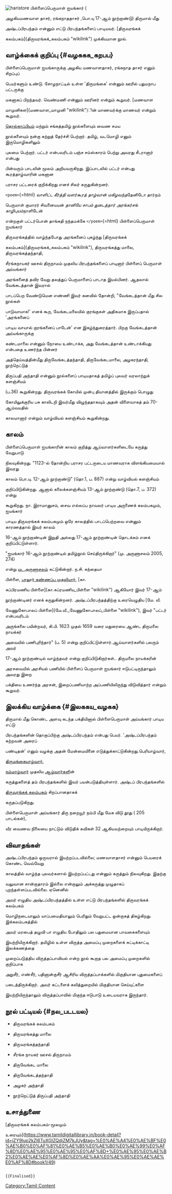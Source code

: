 ![haristore](Ashta_prabhandam1.jpg "haristore") பிள்ளைப்பெருமாள் ஐயங்கார் (
அழகியமணவாள தாசர், ரங்கநாததாசர் ,பொ.யு 17-ஆம் நூற்றாண்டு) திருமால் மீது
அஷ்டப்பிரபந்தம் என்னும் எட்டு பிரபந்தங்களைப் பாடியவர். [திருவரங்கக்
கலம்பகம்](திருவரங்கக்_கலம்பகம் "wikilink") முக்கியமான நூல்.

## வாழ்க்கைக் குறிப்பு {#வழககக_கறபப}

பிள்ளைப்பெருமாள் ஐயங்காருக்கு அழகிய மணவாளதாசர், ரங்கநாத தாசர் எனும் சிறப்புப்
பெயர்களும் உண்டு. சோழநாட்டில் உள்ள 'திருமங்கை' என்னும் ஊரில் பதுமநாப பட்டருக்கு
மகனாகப் பிறந்தவர். வெண்மணி என்னும் ஊரினர் என்றும் கூறுவர். [மணவாள
மாமுனிகள](மணவாள_மாமுனி "wikilink")ின் மாணவர்க்கு மாணவர் என்றும் கூறுவர்.
[தொல்காப்பியம்](தொல்காப்பியம் "wikilink") மற்றும் சங்கத்தமிழ் நூல்களையும் வைண சமய
நூல்களையும் நன்கு கற்றுத் தேர்ச்சி பெற்றார். தமிழ், வடமொழி எனும் இருமொழிகளிலும்
புலமை பெற்றார். பட்டர் என்பவரிடம் பஞ்ச சம்ஸ்காரம் பெற்று அவரது சீடரானார் என்பது
பின்வரும் பாடலின் மூலம் அறியவருகிறது. இப்பாடலில் பட்டர் என்பது கூரத்தாழ்வாரின் மகனான
பராசர பட்டரைக் குறிக்கிறது எனச் சிலர் கருதுகின்றனர்.

`<poem>`{=html} *வாளிட்ட கீர்த்தி வளர்கூரத் தாழ்வான் மகிழவந்த*தேனிடோ தார்நம்
பெருமாள் குமாரர் சிவனையயன் *தானியே சாபம் துடைத்தார் அரங்கர்சங் காழிபுயம்*நாளிடேன்
என்றகுள் பட்டர்பொன் தாங்கதி நந்தமக்கே `</poem>`{=html} பிள்ளைப்பெருமாள் ஐயங்கார்
திருவரங்கத்தில் வாழ்ந்தபோது அரங்கனைப் புகழ்ந்து [திருவரங்கக்
கலம்பகம்](திருவரங்கக்_கலம்பகம் "wikilink"), திருவரங்கத்து மாலை, திருவரங்கத்தந்தாதி,
சீரங்கநாயகர் ஊசல் திருநாமம் முதலிய பிரபந்தங்களைப் பாடினார் பிள்ளைப் பெருமாள் அய்யங்கார்
அரங்கனைத் தவிர வேறு தலத்துப் பெருமாளைப் பாடாத இயல்பினர். ஆதலால் வேங்கடத்தான் இவரால்
பாடப்பெற வேண்டுமென எண்ணி இவர் கனவில் தோன்றி, "வேங்கடத்தான் மீது சில நூல்கள்
பாடுவாயாக!' எனக் கூற, வேங்கடமலையில் குரங்குகள் அதிகமாக இருப்பதால் 'அரங்கனைப்
பாடிய வாயால் குரங்கனைப் பாடேன்' என இகழ்ந்துரைத்தார். பிறகு வேங்கடத்தான் அய்யங்காருக்கு
கண்டமாலை என்னும் நோயை உண்டாக்க, அது வேங்கடத்தான் உண்டாக்கியது என்பதை உணர்ந்த பின்னர்
அத்தெய்வத்தின்மீது திருவேங்கடத்தந்தாதி, திருவேங்கடமாலை, அழகரந்தாதி, நூற்றெட்டுத்
திருப்பதி அந்தாதி என்னும் நூல்களைப் பாடியதாகத் தமிழ்ப் புலவர் வரலாற்றுக் களஞ்சியம்
(ப.36) கூறுகின்றது. திருவரங்கக் கோயில் முன்பு தியானத்தில் இருக்கும் பொழுது
கோயிலுக்குரிய பசு காலிடறி இவர்மீது விழுந்ததாகவும் அதன் விளைவாகத் தம் 70-ஆம்வயதில்
காலமானார் என்றும் வாழ்வியல் களஞ்சியம் கூறுகின்றது.

## காலம்

பிள்ளைப்பெருமாள் ஐயங்காரின் காலம் குறித்து ஆய்வாளர்களிடையே கருத்து வேறுபாடு
நிலவுகின்றது. "1123-ல் தோன்றிய பராசர பட்டருடைய மாணவராக விளங்கியமையால் இவரது
காலம் பொ.யு. 12-ஆம் நூற்றாண்டு" (தொ.1, ப. 887) என்று வாழ்வியல் களஞ்சியம்
குறிப்பிடுகின்றது. ஆனால் கலைக்களஞ்சியம் 13-ஆம் நூற்றாண்டு (தொ.7, ப. 372) என்று
கூறுகிறது. நா. இராமானுசம், சைவ எல்லப்ப நாவலர் பாடிய அருணைக் கலம்பகமும், ஐயங்கார்
பாடிய திருவரங்கக் கலம்பகமும் ஒரே காலத்தில் பாடப்பெற்றவை என்னும் காரணத்தால் இவர் காலம்
16-ஆம் நூற்றாண்டின் இறுதி அல்லது 17-ஆம் நூற்றாண்டின் தொடக்கம் எனக் குறிப்பிட்டுள்ளார்.
"ஐயங்கார் 16-ஆம் நூற்றாண்டில் தமிழ்நூல் செய்திருக்கிறார்" (மு. அருணாசலம் 2005, 274)
என்று [மு. அருணாசலம்](மு._அருணாசலம் "wikilink") சுட்டுகின்றார். ந.சி. கந்தையா
பிள்ளை, [பாலூர் கண்ணப்ப முதலியார்](பாலூர்_கண்ணப்ப_முதலியார் "wikilink"), [கா.
சுப்பிரமணிய பிள்ளை](கா.சுப்ரமணிய_பிள்ளை "wikilink") ஆகியோர் இவர் 17-ஆம்
நூற்றாண்டினர் எனக் கருதுகின்றனர். அஷ்டப்பிரபந்தத்திற்கு உரையெழுதிய [மே. வீ.
வேணுகோபாலப் பிள்ளை](மே.வீ._வேணுகோபாலப்_பிள்ளை "wikilink"), இவர் "பட்டர் என்பவரிடம்
அருங்கலை பயின்றவர், கி.பி. 1623 முதல் 1659 வரை மதுரையை ஆண்ட திருமலை நாயக்கர்
அவையில் பணிபுரிந்தார்" (ப. 5) என்று குறிப்பிட்டுள்ளார்.ஆய்வாளர்களில் பலரும் அவர்
17-ஆம் நூற்றாண்டில் வாழ்ந்தவர் என்று குறிப்பிடுகிறார்கள்.. திருமலை நாயக்கரின்
அரசவையில் அரசியல் பணியில் பிள்ளைப் பெருமாள் ஐயங்கார் ஈடுபட்டிருந்தாலும் அவரது இறை
பக்தியை உணர்ந்த அரசன், இறைப்பணியாற்ற அப்பணியிலிருந்து விடுவித்தார் என்றும் கூறுவர்.

## இலக்கிய வாழ்க்கை {#இலககய_வழகக}

திருமால் மீது கொண்ட அளவு கடந்த பக்தியினால் பிள்ளைபெருமாள் அய்யங்கார் பாடிய எட்டு
பிரபந்தங்களின் தொகுப்பிற்கு அஷ்டப்பிரபந்தம் என்பது பெயர். 'அஷ்டப்பிரபந்தம் கற்றவன் அரைப்
பண்டிதன்' எனும் வழக்கு அதன் மேன்மையினை எடுத்துக்காட்டுகின்றது.பெரியாழ்வார்,
[திருமங்கையாழ்வார்](திருமங்கையாழ்வார் "wikilink"),
[நம்மாழ்வார்](நம்மாழ்வார் "wikilink") முதலிய [ஆழ்வார்கள](ஆழ்வார்கள் "wikilink")ின்
கருத்துகளைத் தம் பிரபந்தங்களில் இவர் பயன்படுத்தியுள்ளார். அஷ்டப் பிரபந்தங்களில்
[திருவரங்கக் கலம்பகம்](திருவரங்கக்_கலம்பகம் "wikilink") சிறப்பானதாகக்
கருதப்படுகிறது.

பிள்ளைபெருமாள் அய்யங்கார் திரு நறையூர் நம்பி மீது மேக விடு தூது ( 205 பாடல்கள்),
வீர வைணவ நிலையை நாட்டும் விடுதிக் கவிகள் 32 ஆகியவற்றையும் பாடியிருக்கிறார்.

## விவாதங்கள்

அஷ்டப்பிரபந்தம் ஒருவரால் இயற்றப்படவில்லை; மணவாளதாசர் என்னும் பெயரைக் கொண்ட வெவ்வேறு
காலத்தில் வாழ்ந்த புலவர்களால் இயற்றப்பட்டது என்னும் கருத்தும் நிலவுகிறது. இதற்கு
வலுவான சான்றாதாரம் இல்லை என்றாலும் அக்கருத்து முழுதாகப் புறந்தள்ளப்படவில்லை. ஏனெனில்
அவர் எழுதிய அஷ்டப்பிரபந்தத்தில் உள்ள எட்டு பிரபந்தங்களில் திருவரங்கக் கலம்பகம்
மொழிநடையாலும் யாப்பமைதியாலும் பெரிதும் வேறுபட்ட ஒன்றாகத் திகழ்கிறது. இக்கலம்பகத்தில்
அவர் மரபைத் தழுவி பா எழுதிய போதிலும் பல பதுமையான பாவகைகளையும்
இயற்றியிருக்கிறார். தமிழில் உள்ள விருத்த அமைப்பு முறைகளைக் சுட்டிக்காட்டி இலக்கணத்தை
முறைப்படுத்திய விருத்தப்பாவியல் என்ற நூல் கூறாத பல அமைப்பு முறைகளில் குறிப்பாக
அறுசீர், எண்சீர், பதினான்குசீர் ஆசிரிய விருத்தப்பாக்களில் மிகுதியான புதுமைகளைப்
படைத்திருக்கிறார். அவர் கட்டளைக் கலித்துறையில் மிகுதியான செய்யுட்களை
இயற்றியிருந்தாலும் விருத்தப்பாவில் மிகுந்த ஈடுபாடு உடையவராக இருந்தார்.

## நூல் பட்டியல் {#நல_படடயல}

-   திருவரங்கக் கலம்பகம்
-   திருவரங்கத்து மாலை
-   திருவரங்கத்தந்தாதி
-   சீரங்க நாயகர் ஊசல் திருநாமம்
-   திருவேங்கட மாலை
-   திருவேங்கடத்தந்தாதி
-   அழகர் அந்தாதி
-   நூற்றெட்டுத் திருப்பதி அந்தாதி

## உசாத்துணை

[திருவரங்கக் கலம்பகம்-மூலமும்
உரையும்](https://www.tamildigitallibrary.in/book-detail?id=jZY9lup2kZl6TuXGlZQdjZM7kJUy&tag=%E0%AE%A4%E0%AE%BF%E0%AE%B0%E0%AF%81%E0%AE%B5%E0%AE%B0%E0%AE%99%E0%AF%8D%E0%AE%95%E0%AE%95%E0%AF%8D+%E0%AE%95%E0%AE%B2%E0%AE%AE%E0%AF%8D%E0%AE%AA%E0%AE%95%E0%AE%AE%E0%AF%8D#book1/49)

```{=mediawiki}
{{Finalised}}
```
[Category:Tamil Content](Category:Tamil_Content "wikilink")
